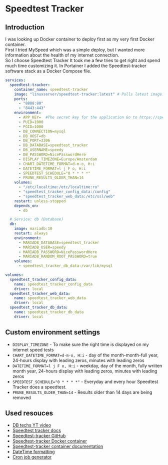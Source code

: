 # Speedtest Tracker

## Introduction
I was looking up Docker container to deploy first as my very first Docker container.  
First I tried MySpeed which was a simple deploy, but I wanted more information about the health of my internet connection.  
So I choose Speedtest Tracker
It took me a few tries to get right and spend much time customizing it.
In Portainer I added the Speedtest-tracker software stack as a Docker Compose file.  

``` yaml linenums="1" title="Speedtest Tracker config"
services: 
  speedtest-tracker:
    container_name: speedtest-tracker
    image: "linuxserver/speedtest-tracker:latest" # Pulls latest image.
    ports:
      - "8888:80"
      - "8443:443"
    environment:
      - APP_KEY=  #The secret key for the application Go to https://speedtest-tracker.dev/ and generate a new key
      - PUID=1000
      - PGID=1000
      - DB_CONNECTION=mysql
      - DB_HOST=db
      - DB_PORT=3306
      - DB_DATABASE=speedtest_tracker
      - DB_USERNAME=speedy
      - DB_PASSWORD=NicePasswordHere
      - DISPLAY_TIMEZONE=Europe/Amsterdam
      - CHART_DATETIME_FORMAT=d-m-o, H:i
      - DATETIME_FORMAT=l j F o, H:i
      - SPEEDTEST_SCHEDULE="0 * * * *"
      - PRUNE_RESULTS_OLDER_THAN=14
    volumes:
      - "/etc/localtime:/etc/localtime:ro"
      - "speedtest_tracker_config_data:/config"
      - "speedtest_tracker_web_data:/etc/ssl/web"
    restart: unless-stopped
    depends_on:
      - db

  # Service: db (Database)
  db:
    image: mariadb:10
    restart: always
    environment:
      - MARIADB_DATABASE=speedtest_tracker
      - MARIADB_USER=speedy
      - MARIADB_PASSWORD=NicePasswordHere
      - MARIADB_RANDOM_ROOT_PASSWORD=true
    volumes:
      - speedtest_tracker_db_data:/var/lib/mysql

volumes:
  speedtest_tracker_config_data:
    name: speedtest_tracker_config_data
    driver: local
  speedtest_tracker_web_data:
    name: speedtest_tracker_web_data
    driver: local
  speedtest_tracker_db_data:
    name: speedtest_tracker_db_data
    driver: local
```

## Custom environment settings
- `DISPLAY_TIMEZONE` - To make sure the right time is displayed on my internet speed tests
- `CHART_DATETIME_FORMAT=d-m-o, H:i` - day of the month-month-full year, 24-hours display with leading zeros, minutes with leading zeros
- `DATETIME_FORMAT=l j F o, H:i` - weekday, day of the month, fully wriiten month year, 24-hours display with leading zeros, minutes with leading zeros
- `SPEEDTEST_SCHEDULE="0 * * * *"` - Everyday and every hour Speedtest Tracker does a speedtest.
- `PRUNE_RESULTS_OLDER_THAN=14` - Results older than 14 days are being removed 

## Used resouces
- [DB techs YT video](https://www.youtube.com/watch?v=feArak6WCLw)
- [Speedtest tracker docs](https://docs.speedtest-tracker.dev/)
- [Speedtest-tracker GitHub](https://github.com/alexjustesen/speedtest-tracker)
- [Speedtest-tracker Docker container](https://fleet.linuxserver.io/image?name=linuxserver/speedtest-tracker)
- [Speedtest-tracker container documentation](https://docs.linuxserver.io/images/docker-speedtest-tracker/)
- [DateTime formatting](https://www.php.net/manual/en/datetime.format.php)
- [Cron job generator](https://it-tools.tech/crontab-generator)
